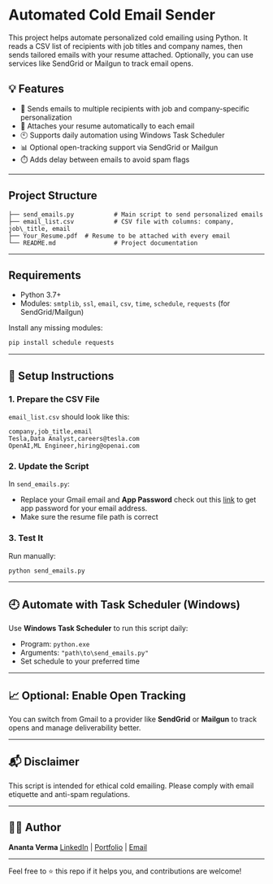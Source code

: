 # Automated Cold Email Sender 

This project helps automate personalized cold emailing using Python. It reads a CSV list of recipients with job titles and company names, then sends tailored emails with your resume attached. Optionally, you can use services like SendGrid or Mailgun to track email opens.

## 💡 Features

- 🔁 Sends emails to multiple recipients with job and company-specific personalization
- 📎 Attaches your resume automatically to each email
- 🕙 Supports daily automation using Windows Task Scheduler
- 📊 Optional open-tracking support via SendGrid or Mailgun
- ⏱️ Adds delay between emails to avoid spam flags

---

## Project Structure

```
├── send_emails.py           # Main script to send personalized emails
├── email_list.csv           # CSV file with columns: company, job\_title, email
├── Your_Resume.pdf  # Resume to be attached with every email
└── README.md                # Project documentation
```
---

## Requirements

- Python 3.7+
- Modules: `smtplib`, `ssl`, `email`, `csv`, `time`, `schedule`, `requests` (for SendGrid/Mailgun)

Install any missing modules:
```bash
pip install schedule requests
````

---

## 📝 Setup Instructions

### 1. Prepare the CSV File

`email_list.csv` should look like this:

```csv
company,job_title,email
Tesla,Data Analyst,careers@tesla.com
OpenAI,ML Engineer,hiring@openai.com
```

### 2. Update the Script

In `send_emails.py`:

* Replace your Gmail email and **App Password** check out this [link](https://youtu.be/g_j6ILT-X0k?si=3_uy3K4Cev_ua-rK) to get app password for your email address.
* Make sure the resume file path is correct

### 3. Test It

Run manually:

```bash
python send_emails.py
```

---

## 🕘 Automate with Task Scheduler (Windows)

Use **Windows Task Scheduler** to run this script daily:

* Program: `python.exe`
* Arguments: `"path\to\send_emails.py"`
* Set schedule to your preferred time

---

## 📈 Optional: Enable Open Tracking

You can switch from Gmail to a provider like **SendGrid** or **Mailgun** to track opens and manage deliverability better.

---

## 📬 Disclaimer

This script is intended for ethical cold emailing. Please comply with email etiquette and anti-spam regulations.

---

## 👩‍💻 Author

**Ananta Verma**
[LinkedIn](https://linkedin.com/in/anantaverma) | [Portfolio](https://anantas-portfolio-d0858a.webflow.io/) | [Email](mailto:anantaverma20@gmail.com)

---

Feel free to ⭐️ this repo if it helps you, and contributions are welcome!

```

